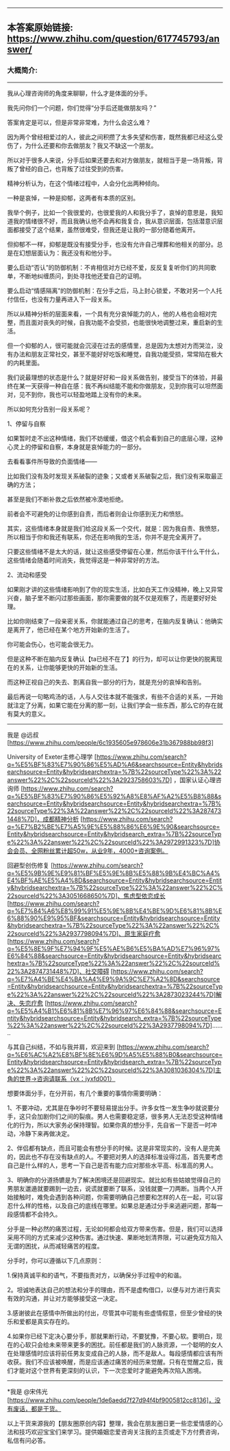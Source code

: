 ----------------------------------------
## 本答案原始链接: https://www.zhihu.com/question/617745793/answer/
### 大概简介: 
----------------------------------------
我从心理咨询师的角度来聊聊，什么才是体面的分手。




我先问你们一个问题，你们觉得“分手后还能做朋友吗？”

答案肯定是可以，但是非常非常难，为什么会这么难？

因为两个曾经相爱过的人，彼此之间积攒了太多失望和伤害，既然我都已经这么受伤了，为什么还要和你去做朋友？我又不缺这一个朋友。

所以对于很多人来说，分手后如果还要去和对方做朋友，就相当于是一场背叛，背叛了曾经的自己，也背叛了过往受到的伤害。




精神分析认为，在这个情绪过程中，人会分化出两种倾向。

一种是哀悼，一种是抑郁，这两者有本质的区别。

我举个例子，比如一个我很爱的，也很爱我的人和我分手了，哀悼的意思是，我知道我的情绪很不好，而且我确认他不会再和我复合，我从意识层面，包括潜意识层面都接受了这个结果，虽然很难受，但我还是让我的一部分随着他离开。

但抑郁不一样，抑郁是既没有接受分手，也没有允许自己埋葬和他相关的部分。总是在幻想层面认为：我还没有和他分手。

要么启动“否认”的防御机制：不肯相信对方已经不爱，反反复复听你们的共同歌单，不断地纠缠质问，到处寻找他还爱自己的证明。

要么启动“情感隔离”的防御机制：在分手之后，马上封心锁爱，不敢对另一个人托付信任，也没有力量再进入下一段关系。

所以从精神分析的层面来看，一个具有充分哀悼能力的人，他的人格也会相对完整，而且面对丧失的时候，自我功能不会受损，也能很快地调整过来，重启新的生活。




但一个抑郁的人，很可能就会沉浸在过去的感情里，总是因为太想对方而哭泣，没有办法和朋友正常社交，甚至不能好好吃饭和睡觉，自我功能受损，常常陷在极大的内耗里面。

我们说最理想的状态是什么？就是好好和一段关系做告别，接受当下的体验，并最终在某一天获得一种自在感：我不再纠结能不能和你做朋友，见到你我可以坦然面对，见不到你，我也可以轻盈地踏上没有你的未来。





所以如何充分告别一段关系呢？


1、停留与自察

如果暂时走不出这种情绪，我们不妨缓缓，借这个机会看到自己的底层心理，这种心灵上的停留和自察，本身就是哀悼能力的一部分。

去看看事件所导致的负面情绪——

比如我们没有及时发现关系破裂的迹象；又或者关系破裂之后，我们没有采取最正确的方法；

甚至是我们不断补救之后依然被冷漠地拒绝。

前者会不可避免的让你感到自责，而后者则会让你感到无力和愤怒。




其实，这些情绪本身就是我们给这段关系一个交代，就是：因为我自责、我愤怒，所以相当于你和我还有联系，你还在影响我的生活，你并不是完全离开了。

只要这些情绪不是太大的话，就让这些感受停留在心里，然后你该干什么干什么，这些情绪会随着时间消失，我觉得这是一种非常好的方法。





2、流动和感受

如果刚才讲的这些情绪影响到了你的现实生活，比如白天工作没精神，晚上又异常兴奋，脑子里不断闪过那些画面，那你需要做的就不仅是观察了，而是要好好处理。

比如你刚结束了一段亲密关系，你就能通过自己的思考，在脑内反复确认：他确实是离开了，他已经在某个地方开始新的生活了。

你可能会伤心，也可能会很无力。

但是这种不断在脑内反复确认【ta已经不在了】的行为，却可以让你更快的脱离现在的关系，让你能够更快的开始新的生活。

而这种正视自己的失去、割离自我一部分的行为，就是充分的哀悼和告别。

最后再说一句略鸡汤的话，人与人交往本就不能强求，有些不合适的关系，一开始就注定了分离，如果它能在分离的那一刻，让我们学会一些东西，那么它的存在就有莫大的意义。




----------------------------------------




我是 @远叔 [https://www.zhihu.com/people/6c1935605e978606e31b367988bb98f3]

University of Exeter主修心理学 [https://www.zhihu.com/search?q=%E5%BF%83%E7%90%86%E5%AD%A6&searchsource=Entity&hybridsearchsource=Entity&hybridsearchextra=%7B%22sourceType%22%3A%22answer%22%2C%22sourceId%22%3A2923758603%7D] ，国家认证心理咨询师 [https://www.zhihu.com/search?q=%E5%BF%83%E7%90%86%E5%92%A8%E8%AF%A2%E5%B8%88&searchsource=Entity&hybridsearchsource=Entity&hybridsearchextra=%7B%22sourceType%22%3A%22answer%22%2C%22sourceId%22%3A2874731448%7D]，成都精神分析 [https://www.zhihu.com/search?q=%E7%B2%BE%E7%A5%9E%E5%88%86%E6%9E%90&searchsource=Entity&hybridsearchsource=Entity&hybridsearch_extra=%7B%22sourceType%22%3A%22answer%22%2C%22sourceId%22%3A2972991323%7D]协会会员、全网粉丝累计超50w，从业9年，4000+咨询案例。

回避型创伤修复 [https://www.zhihu.com/search?q=%E5%9B%9E%E9%81%BF%E5%9E%8B%E5%88%9B%E4%BC%A4%E4%BF%AE%E5%A4%8D&searchsource=Entity&hybridsearchsource=Entity&hybridsearchextra=%7B%22sourceType%22%3A%22answer%22%2C%22sourceId%22%3A3051668650%7D]、焦虑型依恋成长 [https://www.zhihu.com/search?q=%E7%84%A6%E8%99%91%E5%9E%8B%E4%BE%9D%E6%81%8B%E6%88%90%E9%95%BF&searchsource=Entity&hybridsearchsource=Entity&hybridsearchextra=%7B%22sourceType%22%3A%22answer%22%2C%22sourceId%22%3A2937798094%7D]、原生家庭疗愈 [https://www.zhihu.com/search?q=%E5%8E%9F%E7%94%9F%E5%AE%B6%E5%BA%AD%E7%96%97%E6%84%88&searchsource=Entity&hybridsearchsource=Entity&hybridsearchextra=%7B%22sourceType%22%3A%22answer%22%2C%22sourceId%22%3A2874731448%7D]、社交障碍 [https://www.zhihu.com/search?q=%E7%A4%BE%E4%BA%A4%E9%9A%9C%E7%A2%8D&searchsource=Entity&hybridsearchsource=Entity&hybridsearchextra=%7B%22sourceType%22%3A%22answer%22%2C%22sourceId%22%3A2873023244%7D]解决、失恋疗愈 [https://www.zhihu.com/search?q=%E5%A4%B1%E6%81%8B%E7%96%97%E6%84%88&searchsource=Entity&hybridsearchsource=Entity&hybridsearch_extra=%7B%22sourceType%22%3A%22answer%22%2C%22sourceId%22%3A2937798094%7D]........

与其自己纠结，不如与我并肩，欢迎来到 [https://www.zhihu.com/search?q=%E6%AC%A2%E8%BF%8E%E6%9D%A5%E5%88%B0&searchsource=Entity&hybridsearchsource=Entity&hybridsearch_extra=%7B%22sourceType%22%3A%22answer%22%2C%22sourceId%22%3A3081036304%7D]主角的世界→咨询请联系（vx：jyxfd001）

想要体面分手，在分开前，有几个重要的事情你需要明确：

1、不要冲动，尤其是在争吵时不要轻易提出分手。许多女性一发生争吵就说要分手，这只会加剧你们之间的裂痕。男人也需要稳定感，很多男人无法忍受这种情绪化的行为，所以大家务必保持理智。如果你真的想分手，先自省一下是否一时冲动，冷静下来再做决定。

2、伴侣都有缺点，而且可能会有想分手的时候。这是非常现实的，没有人是完美的，因此也不存在没有缺点的人。不要把对男人的选择标准设得过高，首先要考虑自己是什么样的人，思考一下自己是否有能力应对那些水平高、标准高的男人。

3、明确你的分道扬镳是为了解决困境还是回避现实。就比如有些姑娘觉得自己的男朋友邋遢就要踢到一边去，说谎就要断了联系，没钱就要一刀两断。当两个人开始接触时，难免会遇到各种问题，你需要明确自己想要和怎样的人在一起，可以容忍什么样的性格，以及自己的底线在哪里。如果总是通过分手来逃避问题，那每一段感情都不会持久。

分手是一种必然的痛苦过程，无论如何都会给双方带来伤害。但是，我们可以选择采用不同的方式来减少这种伤害。通过快速、果断地划清界限，可以避免双方陷入无谓的困扰，从而减轻痛苦的程度。

分手时，你可以遵循以下几点原则：

1.保持真诚平和的语气，不要指责对方，以确保分手过程中的和谐。

2。坦诚地表达自己的想法和分手的理由，而不是虚构借口，以便与对方进行真实有效的沟通，并让对方能够接受这一决定。

3.感谢彼此在感情中所做出的付出，尽管其中可能有些虚情假意，但至少曾经的快乐和爱都是真实存在的。

4.如果你已经下定决心要分手，那就果断行动，不要犹豫，不要心软。要明白，现在的心软只会给未来带来更多的困扰。前任都是我们的人脉资源，一个聪明的女人在处理感情时应该将前任男友变成自己的人脉，而不是敌人。每段感情都应该有所收获。我们不应该被唤醒，而是应该通过痛苦的经历来觉醒。只有在觉醒之后，我们才能对这个世界有更深刻的认识，下一次恋爱时才能避免再次陷入困境。

----------------------------------------

*我是 @宋伟光 [https://www.zhihu.com/people/1de6aedd7f27d94f4bf9005812cc8136]，没有废话，都是干货。

以上干货来源我的【朋友圈原创内容】整理，我会在朋友圈日更一些恋爱情感的心法和技巧欢迎宝宝们来学习。提供婚姻恋爱咨询关注我的主页或走下方付费咨询，私信有问必答。

